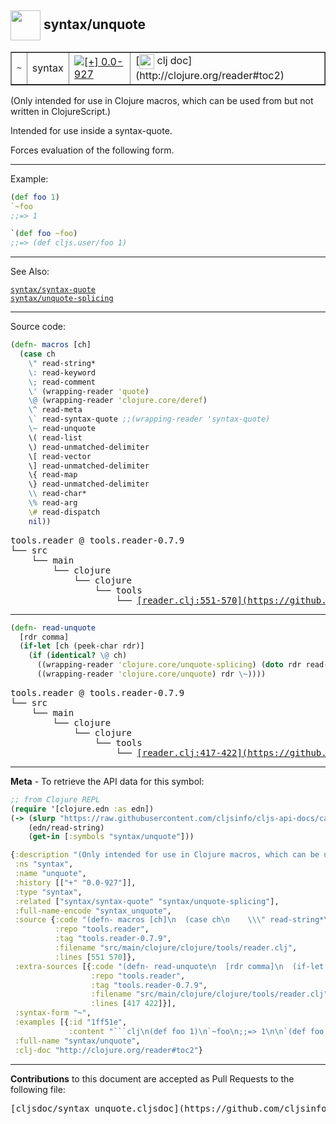 ## <img width="48px" valign="middle" src="http://i.imgur.com/Hi20huC.png"> syntax/unquote

 <table border="1">
<tr>
<td><samp>~</samp></td>
<td>syntax</td>
<td><a href="https://github.com/cljsinfo/cljs-api-docs/tree/0.0-927"><img valign="middle" alt="[+] 0.0-927" src="https://img.shields.io/badge/+-0.0--927-lightgrey.svg"></a> </td>
<td>
[<img height="24px" valign="middle" src="http://i.imgur.com/1GjPKvB.png"> clj doc](http://clojure.org/reader#toc2)
</td>
</tr>
</table>


(Only intended for use in Clojure macros, which can be used from but not
written in ClojureScript.)

Intended for use inside a syntax-quote.

Forces evaluation of the following form.

---

Example:

```clj
(def foo 1)
`~foo
;;=> 1

`(def foo ~foo)
;;=> (def cljs.user/foo 1)
```

---

See Also:

[`syntax/syntax-quote`](syntax_syntax-quote.md)<br>
[`syntax/unquote-splicing`](syntax_unquote-splicing.md)<br>

---


Source code:

```clj
(defn- macros [ch]
  (case ch
    \" read-string*
    \: read-keyword
    \; read-comment
    \' (wrapping-reader 'quote)
    \@ (wrapping-reader 'clojure.core/deref)
    \^ read-meta
    \` read-syntax-quote ;;(wrapping-reader 'syntax-quote)
    \~ read-unquote
    \( read-list
    \) read-unmatched-delimiter
    \[ read-vector
    \] read-unmatched-delimiter
    \{ read-map
    \} read-unmatched-delimiter
    \\ read-char*
    \% read-arg
    \# read-dispatch
    nil))
```

 <pre>
tools.reader @ tools.reader-0.7.9
└── src
    └── main
        └── clojure
            └── clojure
                └── tools
                    └── <ins>[reader.clj:551-570](https://github.com/clojure/tools.reader/blob/tools.reader-0.7.9/src/main/clojure/clojure/tools/reader.clj#L551-L570)</ins>
</pre>


---

```clj
(defn- read-unquote
  [rdr comma]
  (if-let [ch (peek-char rdr)]
    (if (identical? \@ ch)
      ((wrapping-reader 'clojure.core/unquote-splicing) (doto rdr read-char) \@)
      ((wrapping-reader 'clojure.core/unquote) rdr \~))))
```

 <pre>
tools.reader @ tools.reader-0.7.9
└── src
    └── main
        └── clojure
            └── clojure
                └── tools
                    └── <ins>[reader.clj:417-422](https://github.com/clojure/tools.reader/blob/tools.reader-0.7.9/src/main/clojure/clojure/tools/reader.clj#L417-L422)</ins>
</pre>

---

__Meta__ - To retrieve the API data for this symbol:

```clj
;; from Clojure REPL
(require '[clojure.edn :as edn])
(-> (slurp "https://raw.githubusercontent.com/cljsinfo/cljs-api-docs/catalog/cljs-api.edn")
    (edn/read-string)
    (get-in [:symbols "syntax/unquote"]))
```

```clj
{:description "(Only intended for use in Clojure macros, which can be used from but not\nwritten in ClojureScript.)\n\nIntended for use inside a syntax-quote.\n\nForces evaluation of the following form.",
 :ns "syntax",
 :name "unquote",
 :history [["+" "0.0-927"]],
 :type "syntax",
 :related ["syntax/syntax-quote" "syntax/unquote-splicing"],
 :full-name-encode "syntax_unquote",
 :source {:code "(defn- macros [ch]\n  (case ch\n    \\\" read-string*\n    \\: read-keyword\n    \\; read-comment\n    \\' (wrapping-reader 'quote)\n    \\@ (wrapping-reader 'clojure.core/deref)\n    \\^ read-meta\n    \\` read-syntax-quote ;;(wrapping-reader 'syntax-quote)\n    \\~ read-unquote\n    \\( read-list\n    \\) read-unmatched-delimiter\n    \\[ read-vector\n    \\] read-unmatched-delimiter\n    \\{ read-map\n    \\} read-unmatched-delimiter\n    \\\\ read-char*\n    \\% read-arg\n    \\# read-dispatch\n    nil))",
          :repo "tools.reader",
          :tag "tools.reader-0.7.9",
          :filename "src/main/clojure/clojure/tools/reader.clj",
          :lines [551 570]},
 :extra-sources [{:code "(defn- read-unquote\n  [rdr comma]\n  (if-let [ch (peek-char rdr)]\n    (if (identical? \\@ ch)\n      ((wrapping-reader 'clojure.core/unquote-splicing) (doto rdr read-char) \\@)\n      ((wrapping-reader 'clojure.core/unquote) rdr \\~))))",
                  :repo "tools.reader",
                  :tag "tools.reader-0.7.9",
                  :filename "src/main/clojure/clojure/tools/reader.clj",
                  :lines [417 422]}],
 :syntax-form "~",
 :examples [{:id "1ff51e",
             :content "```clj\n(def foo 1)\n`~foo\n;;=> 1\n\n`(def foo ~foo)\n;;=> (def cljs.user/foo 1)\n```"}],
 :full-name "syntax/unquote",
 :clj-doc "http://clojure.org/reader#toc2"}

```

---

__Contributions__ to this document are accepted as Pull Requests to the following file:

 <pre>
[cljsdoc/syntax_unquote.cljsdoc](https://github.com/cljsinfo/cljs-api-docs/blob/master/cljsdoc/syntax_unquote.cljsdoc)
</pre>

